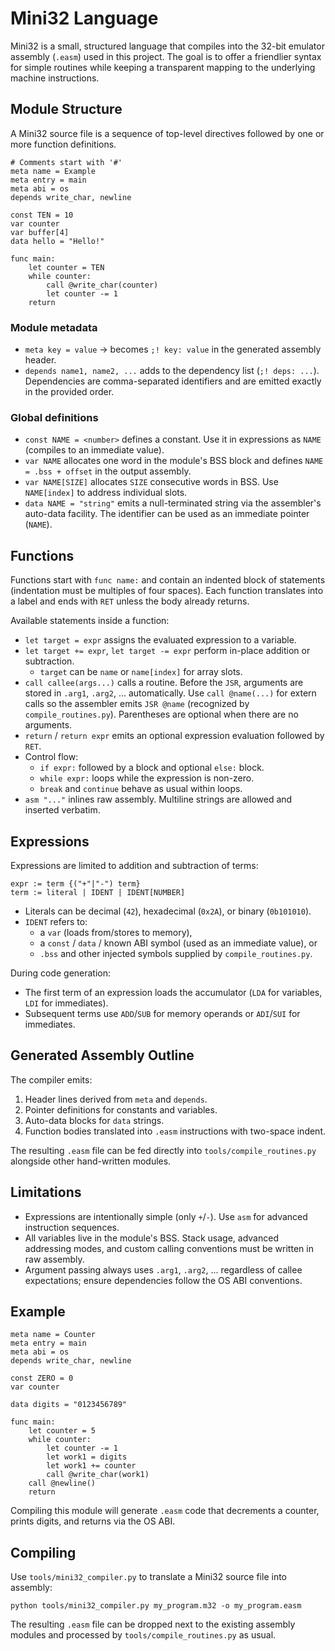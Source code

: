 # Mini32 Language

Mini32 is a small, structured language that compiles into the 32-bit emulator assembly (`.easm`) used in this project.  The goal is to offer a friendlier syntax for simple routines while keeping a transparent mapping to the underlying machine instructions.

## Module Structure

A Mini32 source file is a sequence of top-level directives followed by one or more function definitions.

```
# Comments start with '#'
meta name = Example
meta entry = main
meta abi = os
depends write_char, newline

const TEN = 10
var counter
var buffer[4]
data hello = "Hello!"

func main:
    let counter = TEN
    while counter:
        call @write_char(counter)
        let counter -= 1
    return
```

### Module metadata

- `meta key = value` &rarr; becomes `;! key: value` in the generated assembly header.
- `depends name1, name2, ...` adds to the dependency list (`;! deps: ...`).
  Dependencies are comma-separated identifiers and are emitted exactly in the provided order.

### Global definitions

- `const NAME = <number>` defines a constant. Use it in expressions as `NAME` (compiles to an immediate value).
- `var NAME` allocates one word in the module's BSS block and defines `NAME = .bss + offset` in the output assembly.
- `var NAME[SIZE]` allocates `SIZE` consecutive words in BSS. Use `NAME[index]` to address individual slots.
- `data NAME = "string"` emits a null-terminated string via the assembler's auto-data facility. The identifier can be used as an immediate pointer (`NAME`).

## Functions

Functions start with `func name:` and contain an indented block of statements (indentation must be multiples of four spaces). Each function translates into a label and ends with `RET` unless the body already returns.

Available statements inside a function:

- `let target = expr` assigns the evaluated expression to a variable.
- `let target += expr`, `let target -= expr` perform in-place addition or subtraction.
  - `target` can be `name` or `name[index]` for array slots.
- `call callee(args...)` calls a routine. Before the `JSR`, arguments are stored in `.arg1`, `.arg2`, ... automatically. Use `call @name(...)` for extern calls so the assembler emits `JSR @name` (recognized by `compile_routines.py`). Parentheses are optional when there are no arguments.
- `return` / `return expr` emits an optional expression evaluation followed by `RET`.
- Control flow:
  - `if expr:` followed by a block and optional `else:` block.
  - `while expr:` loops while the expression is non-zero.
  - `break` and `continue` behave as usual within loops.
- `asm "..."` inlines raw assembly. Multiline strings are allowed and inserted verbatim.

## Expressions

Expressions are limited to addition and subtraction of terms:

```
expr := term {("+"|"-") term}
term := literal | IDENT | IDENT[NUMBER]
```

- Literals can be decimal (`42`), hexadecimal (`0x2A`), or binary (`0b101010`).
- `IDENT` refers to:
  - a `var` (loads from/stores to memory),
  - a `const` / `data` / known ABI symbol (used as an immediate value), or
  - `.bss` and other injected symbols supplied by `compile_routines.py`.

During code generation:

- The first term of an expression loads the accumulator (`LDA` for variables, `LDI` for immediates).
- Subsequent terms use `ADD`/`SUB` for memory operands or `ADI`/`SUI` for immediates.

## Generated Assembly Outline

The compiler emits:

1. Header lines derived from `meta` and `depends`.
2. Pointer definitions for constants and variables.
3. Auto-data blocks for `data` strings.
4. Function bodies translated into `.easm` instructions with two-space indent.

The resulting `.easm` file can be fed directly into `tools/compile_routines.py` alongside other hand-written modules.

## Limitations

- Expressions are intentionally simple (only `+`/`-`). Use `asm` for advanced instruction sequences.
- All variables live in the module's BSS. Stack usage, advanced addressing modes, and custom calling conventions must be written in raw assembly.
- Argument passing always uses `.arg1`, `.arg2`, ... regardless of callee expectations; ensure dependencies follow the OS ABI conventions.

## Example

```
meta name = Counter
meta entry = main
meta abi = os
depends write_char, newline

const ZERO = 0
var counter

data digits = "0123456789"

func main:
    let counter = 5
    while counter:
        let counter -= 1
        let work1 = digits
        let work1 += counter
        call @write_char(work1)
    call @newline()
    return
```

Compiling this module will generate `.easm` code that decrements a counter, prints digits, and returns via the OS ABI.

## Compiling

Use `tools/mini32_compiler.py` to translate a Mini32 source file into assembly:

```
python tools/mini32_compiler.py my_program.m32 -o my_program.easm
```

The resulting `.easm` file can be dropped next to the existing assembly modules and processed by `tools/compile_routines.py` as usual.
